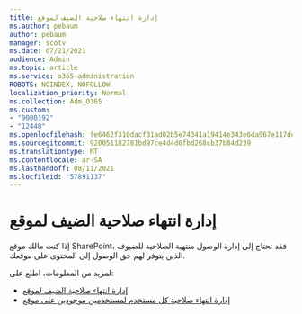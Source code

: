 ```yaml
---
title: إدارة انتهاء صلاحية الضيف لموقع
ms.author: pebaum
author: pebaum
manager: scotv
ms.date: 07/21/2021
audience: Admin
ms.topic: article
ms.service: o365-administration
ROBOTS: NOINDEX, NOFOLLOW
localization_priority: Normal
ms.collection: Adm_O365
ms.custom:
- "9000192"
- "12448"
ms.openlocfilehash: fe6462f310dacf31ad02b5e74341a19414e343e6da967e117de6789d569b0caa
ms.sourcegitcommit: 920051182781bd97ce4d4d6fbd268cb37b84d239
ms.translationtype: MT
ms.contentlocale: ar-SA
ms.lasthandoff: 08/11/2021
ms.locfileid: "57891137"
---
```

# <a name="manage-guest-expiration-for-a-site"></a>إدارة انتهاء صلاحية الضيف لموقع

إذا كنت مالك موقع SharePoint، فقد تحتاج إلى إدارة الوصول منتهية الصلاحية للضيوف الذين يتوفر لهم حق الوصول إلى المحتوى على موقعك.

لمزيد من المعلومات، اطلع على:

- [إدارة انتهاء صلاحية الضيف لموقع](https://support.microsoft.com/office/manage-guest-expiration-for-a-site-25bee24f-42ad-4ee8-8402-4186eed74dea)
- [إدارة انتهاء صلاحية كل مستخدم لمستخدمين موجودين على موقع](https://docs.microsoft.com/sharepoint/dev/solution-guidance/manage-user-sharing-expiration)